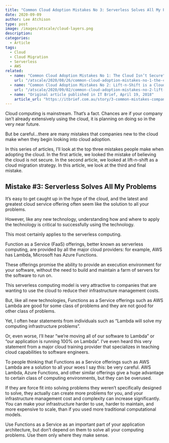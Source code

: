 ```yaml
---
title: "Common Cloud Adoption Mistakes No 3: Serverless Solves All My Problems"
date: 2020-09-09
author: Lee Atchison
type: post
image: /images/atscale/cloud-layers.png
description: 
categories:
  - Article
tags:
  - Cloud
  - Cloud Migration
  - Serverless
  - AWS
related:
  - name: "Common Cloud Adoption Mistakes No 1: The Cloud Isn’t Secure"
    url: "/atscale/2020/08/26/common-cloud-adoption-mistakes-no-1-the-cloud-isnt-secure/"
  - name: "Common Cloud Adoption Mistakes No 2: Lift-n-Shift is a Cloud Migration"
    url: "/atscale/2020/09/02/common-cloud-adoption-mistakes-no-2-lift-n-shift-is-a-cloud-migration/"
  - name: "Original article published in IT Brief, April 19, 2018"
    article_url: "https://itbrief.com.au/story/3-common-mistakes-companies-make-when-adopting-cloud"
---
```

Cloud computing is mainstream. That’s a fact. Chances are if your company isn’t already extensively using the cloud, 
it is planning on doing so in the very near future.

But be careful…there are many mistakes that companies new to the cloud make when they begin looking into cloud adoption.

In this series of articles, I’ll look at the top three mistakes people make when adopting the cloud.
In the first article, we looked the mistake of believing the cloud is not secure.
In the second article, we looked at lift-n-shift as a cloud migration strategy.
In this article, we look at the third and final mistake.

## Mistake #3: Serverless Solves All My Problems

It’s easy to get caught up in the hype of the cloud, and the latest and greatest cloud service offering often seem like the 
solution to all your problems.

However, like any new technology, understanding how and where to apply the technology is critical to successfully using 
the technology.

This most certainly applies to the serverless computing.

Function as a Service (FaaS) offerings, better known as serverless computing, are provided by all the major cloud providers: for example, 
AWS has Lambda, Microsoft has Azure Functions.

These offerings promise the ability to provide an execution environment for your software, without the need to build and maintain a 
farm of servers for the software to run on.

This serverless computing model is very attractive to companies that are wanting to use the cloud to reduce their infrastructure 
management costs.

But, like all new technologies, Functions as a Service offerings such as AWS Lambda are good for some class of problems and they are not 
good for other class of problems.

Yet, I often hear statements from individuals such as “Lambda will solve my computing infrastructure problems”.

Or, even worse, I’ll hear “we’re moving all of our software to Lambda” or “our application is running 100% on Lambda”. I’ve even heard this 
very statement from a major cloud training provider that specializes in teaching cloud capabilities to software engineers.

To people thinking that Functions as a Service offerings such as AWS Lambda are a solution to all your woes I say this: be very careful. 
AWS Lambda, Azure Functions, and other similar offerings give a huge advantage to certain class of computing environments, but they can be overused.

If they are force fit into solving problems they weren’t specifically designed to solve, they actually can create more problems for you, 
and your infrastructure management cost and complexity can increase significantly. You can make your infrastructure harder to use, 
harder to maintain, and more expensive to scale, than if you used more traditional computational models.

Use Functions as a Service as an important part of your application architecture, but don’t depend on them to solve all your 
computing problems. Use them only where they make sense.
